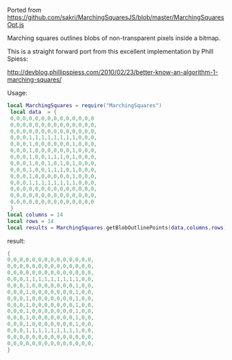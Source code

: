 Ported from https://github.com/sakri/MarchingSquaresJS/blob/master/MarchingSquaresOpt.js
 
Marching squares outlines blobs of non-transparent pixels inside a bitmap.

This is a straight forward port from this excellent implementation by Phill Spiess:

http://devblog.phillipspiess.com/2010/02/23/better-know-an-algorithm-1-marching-squares/


Usage:

```lua
local MarchingSquares = require("MarchingSquares")
 local data  = {
 0,0,0,0,0,0,0,0,0,0,0,0,0,0
 0,0,0,0,0,0,0,0,0,0,0,0,0,0,
 0,0,0,0,0,0,0,0,0,0,0,0,0,0,
 0,0,0,1,1,1,1,1,1,1,1,0,0,0,
 0,0,0,1,0,0,0,0,0,0,1,0,0,0,
 0,0,0,1,0,0,0,0,0,0,1,0,0,0,
 0,0,0,1,0,0,1,1,1,0,1,0,0,0,
 0,0,0,1,0,0,1,0,1,0,1,0,0,0,
 0,0,0,1,0,0,1,1,1,0,1,0,0,0,
 0,0,0,1,0,0,0,0,0,0,1,0,0,0,
 0,0,0,1,1,1,1,1,1,1,1,0,0,0,
 0,0,0,0,0,0,0,0,0,0,0,0,0,0,
 0,0,0,0,0,0,0,0,0,0,0,0,0,0,
 0,0,0,0,0,0,0,0,0,0,0,0,0,0
 }
local columns = 14
local rows = 14
local results = MarchingSquares.getBlobOutlinePoints(data,columns,rows)

```
result:
```lua
{
0,0,0,0,0,0,0,0,0,0,0,0,0,0,
0,0,0,0,0,0,0,0,0,0,0,0,0,0,
0,0,0,0,0,0,0,0,0,0,0,0,0,0,
0,0,0,1,1,1,1,1,1,1,1,1,0,0,
0,0,0,1,0,0,0,0,0,0,0,1,0,0,
0,0,0,1,0,0,0,0,0,0,0,1,0,0,
0,0,0,1,0,0,0,0,0,0,0,1,0,0,
0,0,0,1,0,0,0,0,0,0,0,1,0,0,
0,0,0,1,0,0,0,0,0,0,0,1,0,0,
0,0,0,1,0,0,0,0,0,0,0,1,0,0,
0,0,0,1,0,0,0,0,0,0,0,1,0,0,
0,0,0,1,1,1,1,1,1,1,1,1,0,0,
0,0,0,0,0,0,0,0,0,0,0,0,0,0,
0,0,0,0,0,0,0,0,0,0,0,0,0,0,
}

 
 